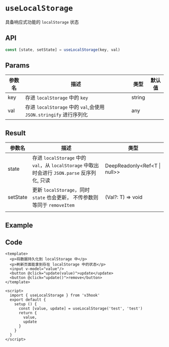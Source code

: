 # ``useLocalStorage``

具备响应式功能的 ``localStorage`` 状态



## API

```typescript
const [state, setState] = useLocalStorage(key, val)
```



## Params

| 参数名 | 描述                                                         | 类型   | 默认值 |
| ------ | ------------------------------------------------------------ | ------ | ------ |
| key    | 存进 ``localStorage`` 中的 ``key``                           | string |        |
| val    | 存进 ``localStorage`` 中的 ``val``,会使用 ``JSON.stringify`` 进行序列化 | any    |        |



## Result

| 参数名   | 描述                                                         | 类型                         |
| -------- | ------------------------------------------------------------ | ---------------------------- |
| state    | 存进 ``localStorage`` 中的 ``val``，从 ``localStorage`` 中取出时会进行 ``JSON.parse`` 反序列化, 只读 | DeepReadonly<Ref<T \| null>> |
| setState | 更新 ``localStorage``，同时 ``state`` 也会更新， 不传参数则等同于 ``removeItem`` | (Val?: T) => void            |
|          |                                                              |                              |

## Example

<UseLocalStorage/>

## Code

```vue
<template>
  <p>将数据持久化到 localStorage 中</p>
  <p>刷新页面能拿到存在 localStorage 中的状态</p>
  <input v-model="value"/>
  <button @click="update(value)">update</update>
  <button @click="update()">remove</button>
</template>

<script>
  import { useLocalStorage } from 'v3hook'
  export default {
    setup () {
      const [value, update] = useLocalStorage('test', 'test')
      return {
        value,
        update
      }
    }
  }
</script>
```

